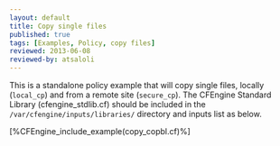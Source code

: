 ```yaml
---
layout: default
title: Copy single files
published: true
tags: [Examples, Policy, copy files]
reviewed: 2013-06-08
reviewed-by: atsaloli
---
```


This is a standalone policy example that will copy single files,
locally (`local_cp`) and from a remote site (`secure_cp`).
The CFEngine Standard Library (cfengine_stdlib.cf) should be
included in the `/var/cfengine/inputs/libraries/` directory and
inputs list as below.

[%CFEngine_include_example(copy_copbl.cf)%]

